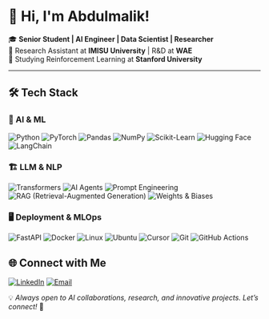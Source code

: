 # 👋 Hi, I'm Abdulmalik!

🎓 **Senior Student | AI Engineer | Data Scientist | Researcher**  
🔬 Research Assistant at **IMISU University** | R&D at **WAE**  
🏫 Studying Reinforcement Learning at **Stanford University**

---

## 🛠 Tech Stack

### 🧠 AI & ML
![Python](https://img.shields.io/badge/Python-3776AB?style=flat&logo=python&logoColor=white)
![PyTorch](https://img.shields.io/badge/PyTorch-EE4C2C?style=flat&logo=pytorch&logoColor=white)
![Pandas](https://img.shields.io/badge/Pandas-150458?style=flat&logo=pandas&logoColor=white)
![NumPy](https://img.shields.io/badge/NumPy-013243?style=flat&logo=numpy&logoColor=white)
![Scikit-Learn](https://img.shields.io/badge/Scikit--Learn-F7931E?style=flat&logo=scikit-learn&logoColor=white)
![Hugging Face](https://img.shields.io/badge/Hugging%20Face-FFCC00?style=flat&logo=huggingface&logoColor=black)
![LangChain](https://img.shields.io/badge/LangChain-FF6F00?style=flat&logo=langchain&logoColor=white)


### 🏗️ LLM & NLP
![Transformers](https://img.shields.io/badge/Transformers-FF6F00?style=flat&logo=python&logoColor=white)
![AI Agents](https://img.shields.io/badge/AI%20Agents-FF6F00?style=flat&logo=robotframework&logoColor=white)
![Prompt Engineering](https://img.shields.io/badge/Prompt%20Engineering-1B1F23?style=flat&logo=python&logoColor=white)
![RAG (Retrieval-Augmented Generation)](https://img.shields.io/badge/RAG-013243?style=flat&logo=python&logoColor=white)
![Weights & Biases](https://img.shields.io/badge/Weights%20&%20Biases-FFCC00?style=flat&logo=wandb&logoColor=black)

### 🖥️ Deployment & MLOps
![FastAPI](https://img.shields.io/badge/FastAPI-009688?style=flat&logo=fastapi&logoColor=white)
![Docker](https://img.shields.io/badge/Docker-2496ED?style=flat&logo=docker&logoColor=white)
![Linux](https://img.shields.io/badge/Linux-FCC624?style=flat&logo=linux&logoColor=black)
![Ubuntu](https://img.shields.io/badge/Ubuntu-E95420?style=flat&logo=ubuntu&logoColor=white)
![Cursor](https://img.shields.io/badge/Cursor-1B1F23?style=flat&logo=cursor&logoColor=white)
![Git](https://img.shields.io/badge/Git-F05032?style=flat&logo=git&logoColor=white)
![GitHub Actions](https://img.shields.io/badge/GitHub%20Actions-2088FF?style=flat&logo=github-actions&logoColor=white)



## 🌐 Connect with Me

[![LinkedIn](https://img.shields.io/badge/LinkedIn-Abdulmalik%20Alquwayfili-blue?style=flat&logo=linkedin)](https://www.linkedin.com/in/abdulmalik-alquwayfili-0405792a0/)
[![Email](https://img.shields.io/badge/Email-af.alquwayfili%40gmail.com-red?style=flat&logo=gmail)](mailto:af.alquwayfili@gmail.com)

💡 *Always open to AI collaborations, research, and innovative projects. Let’s connect!* 🚀
